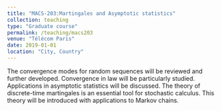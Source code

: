 ```yaml
---
title: "MACS-203:Martingales and Asymptotic statistics"
collection: teaching
type: "Graduate course"
permalink: /teaching/macs203
venue: "Télécom Paris"
date: 2019-01-01
location: "City, Country"
---
```


The convergence modes for random sequences will be reviewed and further developed. Convergence in law will be particularly studied. Applications in asymptotic statistics will be discussed. The theory of discrete-time martingales is an essential tool for stochastic calculus. This theory will be introduced with applications to Markov chains.
